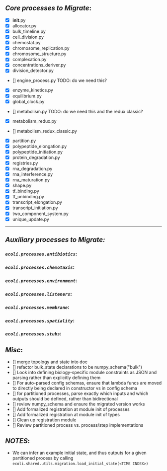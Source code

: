 ## _*Core processes to Migrate*_:
- [X] __init__.py
- [X] allocator.py
- [X] bulk_timeline.py
- [X] cell_division.py
- [X] chemostat.py
- [X] chromosome_replication.py
- [X] chromosome_structure.py
- [X] complexation.py
- [X] concentrations_deriver.py
- [X] division_detector.py
- [] engine_process.py  TODO: do we need this?
- [X] enzyme_kinetics.py
- [X] equilibrium.py
- [X] global_clock.py
- [] metabolism.py  TODO: do we need this and the redux classic?
- [X] metabolism_redux.py
- [] metabolism_redux_classic.py
- [X] partition.py
- [X] polypeptide_elongation.py
- [X] polypeptide_initiation.py
- [X] protein_degradation.py
- [X] registries.py
- [X] rna_degradation.py
- [X] rna_interference.py
- [X] rna_maturation.py
- [X] shape.py
- [X] tf_binding.py
- [X] tf_unbinding.py
- [X] transcript_elongation.py
- [X] transcript_initiation.py
- [X] two_component_system.py
- [X] unique_update.py

----------------------------------------------------------------------

## _*Auxiliary processes to Migrate:*_
### _`ecoli.processes.antibiotics`_:

### _`ecoli.processes.chemotaxis`_:

### _`ecoli.processes.environment`_:

### _`ecoli.processes.listeners`_:

### _`ecoli.processes.membrane`_:

### _`ecoli.processes.spatiality`_:

### _`ecoli.processes.stubs`_:


## _*Misc*_:
- [] merge topology and state into doc
- [] refactor bulk_state declarations to be numpy_schema("bulk")
- [] Look into defining biology-specific module constraints as JSON and parsing rather than explicitly defining them
- [] For auto-parsed config schemas, ensure that lambda funcs are moved to directly being declared in constructor vs in config schema
- [] for partitioned processes, parse exactly which inputs and which outputs should be defined, rather than bidirectional
- [] review numpy_schema and ensure the migrated version works
- [] Add formalized registration at module init of processes
- [] Add formalized registration at module init of types
- [] Clean up registration module
- [] Review partitioned process vs. process/step implementations


## _NOTES_:
- We can infer an example initial state, and thus outputs for a given partitioned process by calling 
`ecoli.shared.utils.migration.load_initial_state(<TIME INDEX>)`
